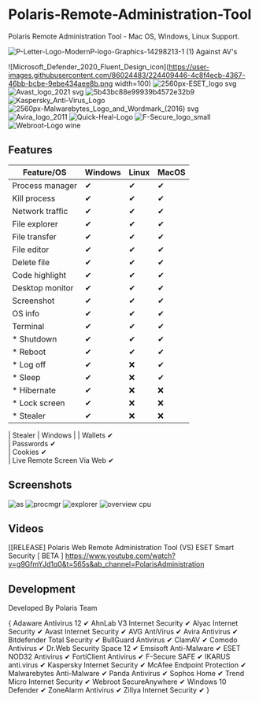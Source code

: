 # Polaris-Remote-Administration-Tool
Polaris Remote Administration Tool - Mac OS, Windows, Linux Support.


![P-Letter-Logo-ModernP-logo-Graphics-14298213-1 (1)](https://user-images.githubusercontent.com/86024483/224409338-bb087465-e075-4a0d-8fc9-06e2c72d8ef0.jpg)
Against AV's

![Microsoft_Defender_2020_Fluent_Design_icon](https://user-images.githubusercontent.com/86024483/224409446-4c8f4ecb-4367-46bb-bcbe-9ebe434aee8b.png width=100)
![2560px-ESET_logo svg](https://user-images.githubusercontent.com/86024483/224409457-e8c8e0cb-dc47-4c8b-94c2-624456c12a0f.png)
![Avast_logo_2021 svg](https://user-images.githubusercontent.com/86024483/224409470-1a949bdb-af11-4457-b9d1-218ce14d365a.png)
![5b43bc88e99939b4572e32b9](https://user-images.githubusercontent.com/86024483/224410917-f75f0fd5-7b63-4691-92a1-560d282e9652.png)
![Kaspersky_Anti-Virus_Logo](https://user-images.githubusercontent.com/86024483/224409836-4c448d55-a46c-47c8-b536-1bf9ff079d48.png)
![2560px-Malwarebytes_Logo_and_Wordmark_(2016) svg](https://user-images.githubusercontent.com/86024483/224410027-2cce957d-0455-4698-a5a8-60c817886fc0.png)
![Avira_logo_2011](https://user-images.githubusercontent.com/86024483/224410554-3094ab30-b470-40cf-8b1b-e851646cd5da.png)
![Quick-Heal-Logo](https://user-images.githubusercontent.com/86024483/224410695-b02b06fa-b36f-4cdf-9a6e-4c3b99d9c708.png)
![F-Secure_logo_small](https://user-images.githubusercontent.com/86024483/224410793-88b8f29d-e24d-45e3-80a3-5db8285b46cc.png)
![Webroot-Logo wine](https://user-images.githubusercontent.com/86024483/224410862-be48f1d9-0683-4570-aabc-33ff1464b43d.png)





## Features

| Feature/OS      | Windows | Linux | MacOS |
|-----------------|---------|-------|-------|
| Process manager | ✔       | ✔     | ✔     |
| Kill process    | ✔       | ✔     | ✔     |
| Network traffic | ✔       | ✔     | ✔     |
| File explorer   | ✔       | ✔     | ✔     |
| File transfer   | ✔       | ✔     | ✔     |
| File editor     | ✔       | ✔     | ✔     |
| Delete file     | ✔       | ✔     | ✔     |
| Code highlight  | ✔       | ✔     | ✔     |
| Desktop monitor | ✔       | ✔     | ✔     |
| Screenshot      | ✔       | ✔     | ✔     |
| OS info         | ✔       | ✔     | ✔     |
| Terminal        | ✔       | ✔     | ✔     |
| * Shutdown      | ✔       | ✔     | ✔     |
| * Reboot        | ✔       | ✔     | ✔     |
| * Log off       | ✔       | ❌     | ✔     |
| * Sleep         | ✔       | ❌     | ✔     |
| * Hibernate     | ✔       | ❌     | ❌     |
| * Lock screen   | ✔       | ❌     | ❌     |
| * Stealer       | ✔       | ❌     | ❌     |


| Stealer      | Windows |
| Wallets          ✔  
| Passwords        ✔      
| Cookies          ✔    
| Live Remote Screen Via Web          ✔   



## Screenshots
![as](https://user-images.githubusercontent.com/86024483/224411149-021815c5-ee76-4b1a-9d37-e364e82c72d5.png)
![procmgr](https://user-images.githubusercontent.com/86024483/224411469-921a9110-ecb7-4f2a-835f-6df726f11661.png)
![explorer](https://user-images.githubusercontent.com/86024483/224411484-20e64226-49f6-4ce8-9461-7a51a64a3ba2.png)
![overview cpu](https://user-images.githubusercontent.com/86024483/224411486-c02913ed-ab4e-457e-ac51-08ca6210e83b.png)





## Videos 
[[RELEASE] Polaris Web Remote Administration Tool (VS) ESET Smart Security [ BETA ]
https://www.youtube.com/watch?v=g9GfmYJd1q0&t=565s&ab_channel=PolarisAdministration


## Development

Developed By Polaris Team


  {
 	Adaware Antivirus 12	             ✔ 
	AhnLab V3 Internet Security	       ✔ 
	Alyac Internet Security	           ✔ 
	Avast Internet Security	           ✔ 
	AVG AntiVirus	                     ✔ 
	Avira Antivirus	                   ✔ 
	Bitdefender Total Security	       ✔ 
	BullGuard Antivirus	               ✔ 
	ClamAV	                           ✔ 
	Comodo Antivirus	                 ✔ 
	Dr.Web Security Space 12	         ✔ 
	Emsisoft Anti-Malware	             ✔ 
	ESET NOD32 Antivirus	             ✔ 
	FortiClient Antivirus	             ✔ 
	F-Secure SAFE	                     ✔ 
	IKARUS anti.virus	                 ✔ 
	Kaspersky Internet Security	       ✔ 
	McAfee Endpoint Protection	       ✔ 
	Malwarebytes Anti-Malware	         ✔ 
	Panda Antivirus	                   ✔ 
	Sophos Home	                       ✔ 
	Trend Micro Internet Security	     ✔ 
	Webroot SecureAnywhere	           ✔ 
	Windows 10 Defender	               ✔ 
	ZoneAlarm Antivirus	               ✔ 
	Zillya Internet Security           ✔ 
  }
  ```


